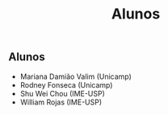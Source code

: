 ﻿---
title: "Alunos"
layout: default
---

## Alunos

* Mariana Damião Valim (Unicamp)
* Rodney Fonseca (Unicamp)
* Shu Wei Chou (IME-USP) 
* William Rojas (IME-USP)